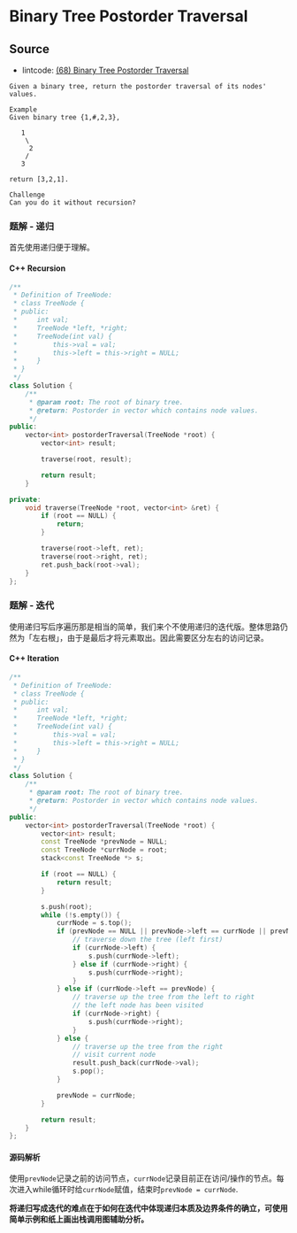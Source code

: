 # Binary Tree Postorder Traversal

## Source

- lintcode: [(68) Binary Tree Postorder Traversal](http://www.lintcode.com/en/problem/binary-tree-postorder-traversal/)

```
Given a binary tree, return the postorder traversal of its nodes' values.

Example
Given binary tree {1,#,2,3},

   1
    \
     2
    /
   3

return [3,2,1].

Challenge
Can you do it without recursion?
```

### 题解 - 递归

首先使用递归便于理解。

#### C++ Recursion

```c++
/**
 * Definition of TreeNode:
 * class TreeNode {
 * public:
 *     int val;
 *     TreeNode *left, *right;
 *     TreeNode(int val) {
 *         this->val = val;
 *         this->left = this->right = NULL;
 *     }
 * }
 */
class Solution {
    /**
     * @param root: The root of binary tree.
     * @return: Postorder in vector which contains node values.
     */
public:
    vector<int> postorderTraversal(TreeNode *root) {
        vector<int> result;

        traverse(root, result);

        return result;
    }

private:
    void traverse(TreeNode *root, vector<int> &ret) {
        if (root == NULL) {
            return;
        }

        traverse(root->left, ret);
        traverse(root->right, ret);
        ret.push_back(root->val);
    }
};
```

### 题解 - 迭代

使用递归写后序遍历那是相当的简单，我们来个不使用递归的迭代版。整体思路仍然为「左右根」，由于是最后才将元素取出。因此需要区分左右的访问记录。

#### C++ Iteration

```c++
/**
 * Definition of TreeNode:
 * class TreeNode {
 * public:
 *     int val;
 *     TreeNode *left, *right;
 *     TreeNode(int val) {
 *         this->val = val;
 *         this->left = this->right = NULL;
 *     }
 * }
 */
class Solution {
    /**
     * @param root: The root of binary tree.
     * @return: Postorder in vector which contains node values.
     */
public:
    vector<int> postorderTraversal(TreeNode *root) {
        vector<int> result;
        const TreeNode *prevNode = NULL;
        const TreeNode *currNode = root;
        stack<const TreeNode *> s;

        if (root == NULL) {
            return result;
        }

        s.push(root);
        while (!s.empty()) {
            currNode = s.top();
            if (prevNode == NULL || prevNode->left == currNode || prevNode->right == currNode) {
                // traverse down the tree (left first)
                if (currNode->left) {
                    s.push(currNode->left);
                } else if (currNode->right) {
                    s.push(currNode->right);
                }
            } else if (currNode->left == prevNode) {
                // traverse up the tree from the left to right
                // the left node has been visited
                if (currNode->right) {
                    s.push(currNode->right);
                }
            } else {
                // traverse up the tree from the right
                // visit current node
                result.push_back(currNode->val);
                s.pop();
            }

            prevNode = currNode;
        }

        return result;
    }
};
```

#### 源码解析

使用`prevNode`记录之前的访问节点，`currNode`记录目前正在访问/操作的节点。每次进入while循环时给`currNode`赋值，结束时`prevNode = currNode`.

**将递归写成迭代的难点在于如何在迭代中体现递归本质及边界条件的确立，可使用简单示例和纸上画出栈调用图辅助分析。**
